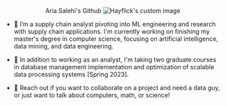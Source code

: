 <p align="center">
  Aria Salehi's Github
  <img src="https://github.com/Hayflick/Hayflick/blob/main/hellothere.gif" alt="Hayflick's custom image"/>
</p>


- 🔭 I’m a supply chain analyst pivoting into ML engineering and research with supply chain applications. I'm currently working on finishing my master's degree in computer science, focusing on artificial intelligence, data mining, and data engineering.

- 🌱 In addition to working as an analyst, I'm taking two graduate courses in database management implementation and optimization of scalable data processing systems [Spring 2023]. 

- 💬 Reach out if you want to collaborate on a project and need a data guy, or just want to talk about computers, math, or science!

<!--
**Hayflick/Hayflick** is a ✨ _special_ ✨ repository because its `README.md` (this file) appears on your GitHub profile.

Here are some ideas to get you started:

- 🔭 I’m currently working on ...
- 🌱 I’m currently learning ...
- 👯 I’m looking to collaborate on ...
- 🤔 I’m looking for help with ...
- 💬 Ask me about ...
- 📫 How to reach me: ...
- 😄 Pronouns: ...
- ⚡ Fun fact: ...

### 👋
-->
